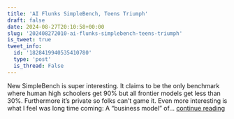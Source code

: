 ```yaml
---
title: 'AI Flunks SimpleBench, Teens Triumph'
draft: false
date: 2024-08-27T20:10:58+00:00
slug: '202408272010-ai-flunks-simplebench-teens-triumph'
is_tweet: true
tweet_info:
  id: '1828419940535410780'
  type: 'post'
  is_thread: False
---
```




New SimpleBench is super interesting. It claims to be the only benchmark where human high schoolers get 90% but all frontier models get less than 30%. Furthermore it’s private so folks can’t game it. Even more interesting is what I feel was long time coming: A “business model” of… [continue reading](https://x.com/sytelus/status/1828419940535410780)

